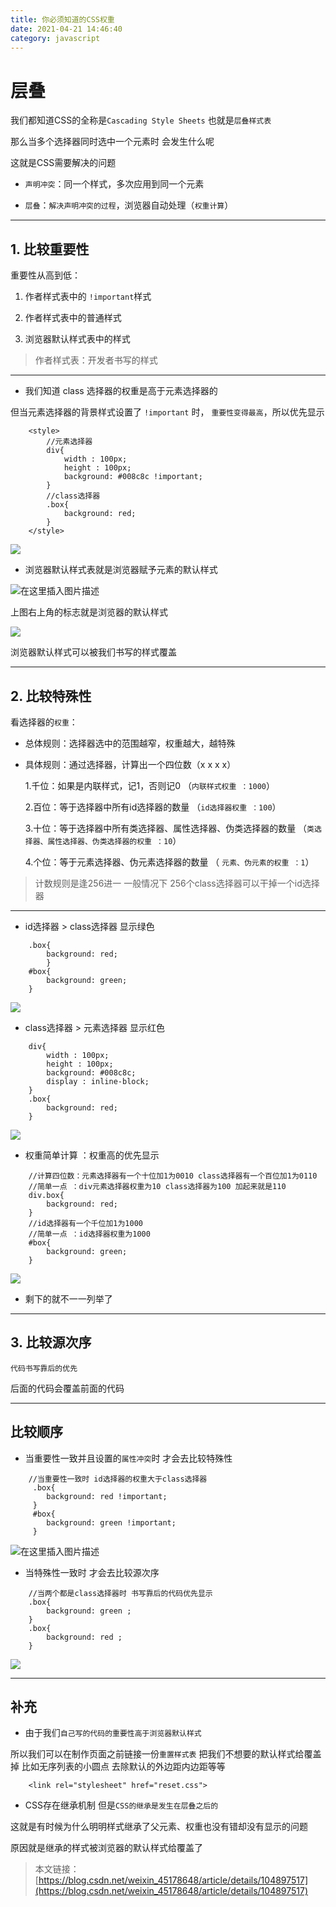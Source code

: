 ```yaml
---
title: 你必须知道的CSS权重
date: 2021-04-21 14:46:40
category: javascript
---
```

# 层叠

我们都知道CSS的全称是`Cascading Style Sheets` 也就是`层叠样式表`

那么当多个选择器同时选中一个元素时 会发生什么呢

这就是CSS需要解决的问题

*   `声明冲突`：同一个样式，多次应用到同一个元素

*   `层叠`：`解决声明冲突的过程`，浏览器自动处理（`权重计算`）

* * *

## 1\. 比较重要性

重要性从高到低：

1.  作者样式表中的 `!important`样式

2.  作者样式表中的普通样式

3.  浏览器默认样式表中的样式

> 作者样式表：开发者书写的样式

* * *

*   我们知道 class 选择器的权重是高于元素选择器的

但当元素选择器的背景样式设置了 `!important` 时， `重要性变得最高`，所以优先显示

```
	<style>
		//元素选择器
        div{
            width : 100px;
            height : 100px;
            background: #008c8c !important; 
        }
        //class选择器
        .box{
            background: red;
        }
    </style>

```

![](https://upload-images.jianshu.io/upload_images/10024246-f18dace6fd391bd2.png?imageMogr2/auto-orient/strip%7CimageView2/2/w/1240)

*   浏览器默认样式表就是浏览器赋予元素的默认样式

![在这里插入图片描述](https://upload-images.jianshu.io/upload_images/10024246-5c456121502d0f93.png?imageMogr2/auto-orient/strip%7CimageView2/2/w/1240)

上图右上角的标志就是浏览器的默认样式

![](https://upload-images.jianshu.io/upload_images/10024246-d022fb5fbae9dec9.png?imageMogr2/auto-orient/strip%7CimageView2/2/w/1240)

浏览器默认样式可以被我们书写的样式覆盖

* * *

## 2\. 比较特殊性

看选择器的`权重`：

*   总体规则：选择器选中的范围越窄，权重越大，越特殊

*   具体规则：通过选择器，计算出一个四位数（x x x x）

    1.千位：如果是内联样式，记1，否则记0 （`内联样式权重 ：1000`）

    2.百位：等于选择器中所有id选择器的数量 （`id选择器权重 ：100`）

    3.十位：等于选择器中所有类选择器、属性选择器、伪类选择器的数量 （`类选择器、属性选择器、伪类选择器的权重 ：10`）

    4.个位：等于元素选择器、伪元素选择器的数量 （ `元素、伪元素的权重 ：1`）

> 计数规则是逢256进一
> 一般情况下 256个class选择器可以干掉一个id选择器

* * *

*   id选择器 > class选择器 显示绿色

```
	.box{
        background: red;
        }
    #box{
        background: green;
    }

```

![](https://upload-images.jianshu.io/upload_images/10024246-150316ad111e2bd9.png?imageMogr2/auto-orient/strip%7CimageView2/2/w/1240)

*   class选择器 > 元素选择器 显示红色

```
	div{
        width : 100px;
        height : 100px;
        background: #008c8c; 
        display : inline-block;
    }
    .box{
        background: red;
    }

```

![](https://upload-images.jianshu.io/upload_images/10024246-acf09262530ff7bb.png?imageMogr2/auto-orient/strip%7CimageView2/2/w/1240)

*   权重简单计算 ：权重高的优先显示

```
	//计算四位数：元素选择器有一个十位加1为0010 class选择器有一个百位加1为0110
	//简单一点 ：div元素选择器权重为10 class选择器为100 加起来就是110
	div.box{
        background: red;
    }
    //id选择器有一个千位加1为1000
    //简单一点 ：id选择器权重为1000
    #box{
        background: green;
    }

```

![](https://upload-images.jianshu.io/upload_images/10024246-0603442fdf3a2e60.png?imageMogr2/auto-orient/strip%7CimageView2/2/w/1240)

*   剩下的就不一一列举了

* * *

## 3\. 比较源次序

`代码书写靠后的优先`

后面的代码会覆盖前面的代码

* * *

## 比较顺序

*   当重要性一致并且设置的`属性冲突`时 才会去比较特殊性

```
	//当重要性一致时 id选择器的权重大于class选择器
	 .box{
        background: red !important;
     }
     #box{
        background: green !important;
     }

```

![在这里插入图片描述](https://upload-images.jianshu.io/upload_images/10024246-1ae09aac7a39ae82.png?imageMogr2/auto-orient/strip%7CimageView2/2/w/1240)

*   当特殊性一致时 才会去比较源次序

```
	//当两个都是class选择器时 书写靠后的代码优先显示
	.box{
        background: green ;
    }
    .box{
        background: red ;
    }

```

![](https://upload-images.jianshu.io/upload_images/10024246-9a1bf0d0b20de846.png?imageMogr2/auto-orient/strip%7CimageView2/2/w/1240)

* * *

## 补充

*   由于我们`自己写的代码的重要性高于浏览器默认样式`

所以我们可以在制作页面之前链接一份`重置样式表` 把我们不想要的默认样式给覆盖掉 比如无序列表的小圆点 去除默认的外边距内边距等等

```
	<link rel="stylesheet" href="reset.css">

```

*   CSS存在继承机制 但是`CSS的继承是发生在层叠之后的`

这就是有时候为什么明明样式继承了父元素、权重也没有错却没有显示的问题

原因就是继承的样式被浏览器的默认样式给覆盖了

>本文链接：[https://blog.csdn.net/weixin_45178648/article/details/104897517](https://blog.csdn.net/weixin_45178648/article/details/104897517)


